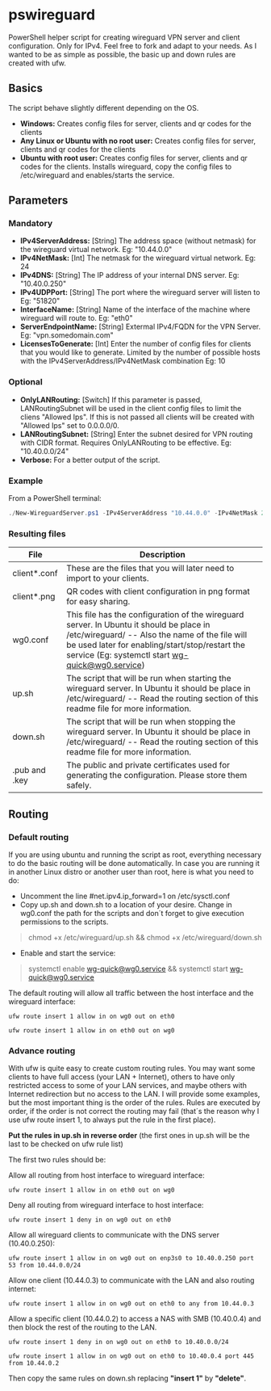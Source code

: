 # pswireguard

PowerShell helper script for creating wireguard VPN server and client configuration. Only for IPv4. Feel free to fork and adapt to your needs. As I wanted to be as simple as possible, the basic up and down rules are created with ufw.

## Basics

The script behave slightly different depending on the OS.

- **Windows:** Creates config files for server, clients and qr codes for the clients
- **Any Linux or Ubuntu with no root user:** Creates config files for server, clients and qr codes for the clients
- **Ubuntu with root user:** Creates config files for server, clients and qr codes for the clients. Installs wireguard, copy the config files to /etc/wireguard and enables/starts the service.

## Parameters

### Mandatory

- **IPv4ServerAddress:** [String] The address space (without netmask) for the wireguard virtual network. Eg: "10.44.0.0"
- **IPv4NetMask:** [Int] The netmask for the wireguard virtual network. Eg: 24
- **IPv4DNS:** [String] The IP address of your internal DNS server. Eg: "10.40.0.250"
- **IPv4UDPPort:** [String] The port where the wireguard server will listen to Eg: "51820"  
- **InterfaceName:** [String] Name of the interface of the machine where wireguard will route to. Eg: "eth0"
- **ServerEndpointName:** [String] Extermal IPv4/FQDN for the VPN Server. Eg: "vpn.somedomain.com"
- **LicensesToGenerate:** [Int] Enter the number of config files for clients that you would like to generate. Limited by the number of possible hosts with the IPv4ServerAddress/IPv4NetMask combination Eg: 10

### Optional

- **OnlyLANRouting:** [Switch] If this parameter is passed, LANRoutingSubnet will be used in the client config files to limit the cliens "Allowed Ips". If this is not passed all clients will be created with "Allowed Ips" set to 0.0.0.0/0.
- **LANRoutingSubnet:** [String] Enter the subnet desired for VPN routing with CIDR format. Requires OnlyLANRouting to be effective. Eg: "10.40.0.0/24"
- **Verbose:** For a better output of the script.

### Example

From a PowerShell terminal:

``` PowerShell
./New-WireguardServer.ps1 -IPv4ServerAddress "10.44.0.0" -IPv4NetMask 24 -IPv4DNS "10.40.0.250" -IPv4UDPPort "51820" -ServerEndpointName "vpn.somedomain.com" -LicensesToGenerate 10 -OnlyLANRouting -LANRoutingSubnet "10.40.0.0/24" -Verbose
```

### Resulting files

| File | Description |
| ----------- | ----------- |
| client*.conf | These are the files that you will later need to import to your clients. |
| client*.png | QR codes with client configuration in png format for easy sharing. |
| wg0.conf | This file has the configuration of the wireguard server. In Ubuntu it should be place in /etc/wireguard/ -- Also the name of the file will be used later for enabling/start/stop/restart the service (Eg: systemctl start wg-quick@wg0.service)|
| up.sh | The script that will be run when starting the wireguard server. In Ubuntu it should be place in /etc/wireguard/ -- Read the routing section of this readme file for more information. |
| down.sh | The script that will be run when stopping the wireguard server. In Ubuntu it should be place in /etc/wireguard/ -- Read the routing section of this readme file for more information. |
| .pub and .key | The public and private certificates used for generating the configuration. Please store them safely. |

## Routing

### Default routing

If you are using ubuntu and running the script as root, everything necessary to do the basic routing will be done automatically. In case you are running it in another Linux distro or another user than root, here is what you need to do:

- Uncomment the line #net.ipv4.ip_forward=1 on /etc/sysctl.conf
- Copy up.sh and down.sh to a location of your desire. Change in wg0.conf the path for the scripts and don´t forget to give execution permissions to the scripts.

>chmod +x /etc/wireguard/up.sh && chmod +x /etc/wireguard/down.sh

- Enable and start the service:

>systemctl enable wg-quick@wg0.service && systemctl start wg-quick@wg0.service

The default routing will allow all traffic between the host interface and the wireguard interface:

`ufw route insert 1 allow in on wg0 out on eth0`

`ufw route insert 1 allow in on eth0 out on wg0`

### Advance routing

With ufw is quite easy to create custom routing rules. You may want some clients to have full access (your LAN + Internet), others to have only restricted access to some of your LAN services, and maybe others with Internet redirection but no access to the LAN. I will provide some examples, but the most important thing is the order of the rules. Rules are executed by order, if the order is not correct the routing may fail (that´s the reason why I use ufw route insert 1, to always put the rule in the first place).

**Put the rules in up.sh in reverse order**  (the first ones in up.sh will be the last to be checked on ufw rule list)

The first two rules should be:

Allow all routing from host interface to wireguard interface:

`ufw route insert 1 allow in on eth0 out on wg0`

Deny all routing from wireguard interface to host interface:

`ufw route insert 1 deny in on wg0 out on eth0`

Allow all wireguard clients to communicate with the DNS server (10.40.0.250):

`ufw route insert 1 allow in on wg0 out on enp3s0 to 10.40.0.250 port 53 from 10.44.0.0/24`

Allow one client (10.44.0.3) to communicate with the LAN and also routing internet:

`ufw route insert 1 allow in on wg0 out on eth0 to any from 10.44.0.3`

Allow a specific client (10.44.0.2) to access a NAS with SMB (10.40.0.4) and then block the rest of the routing to the LAN.

`ufw route insert 1 deny in on wg0 out on eth0 to 10.40.0.0/24`

`ufw route insert 1 allow in on wg0 out on eth0 to 10.40.0.4 port 445 from 10.44.0.2`

Then copy the same rules on down.sh replacing **"insert 1"** by **"delete"**.
